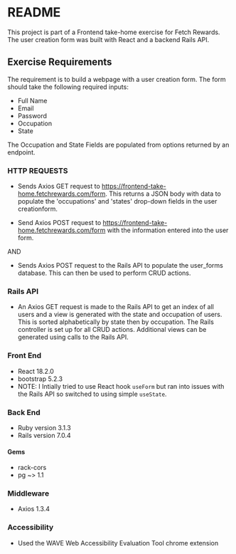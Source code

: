 # README
This project is part of a Frontend take-home exercise for Fetch Rewards. The user creation form was built with React and a backend Rails API. 

## Exercise Requirements
The requirement is to build a webpage with a user creation form.
The form should take the following required inputs:
- Full Name
- Email
- Password
- Occupation
- State

The Occupation and State Fields are populated from options returned by an endpoint. 


### HTTP REQUESTS
* Sends Axios GET request to https://frontend-take-home.fetchrewards.com/form. This returns a JSON body with data to populate the 'occupations' and 'states' drop-down fields in the user creationform.

* Send Axios POST request to https://frontend-take-home.fetchrewards.com/form with the information entered into the user form.

AND

* Sends Axios POST request to the Rails API to populate the user_forms database.  This can then be used to perform CRUD actions.


### Rails API
* An Axios GET request is made to the Rails API to get an index of all users and a view is generated with the state and occupation of users.  This is sorted alphabetically by state then by occupation. The Rails controller is set up for all CRUD actions. Additional views can be generated using calls to the Rails API. 


### Front End
* React 18.2.0
* bootstrap 5.2.3
* NOTE: I Intially tried to use React hook `useForm` but ran into issues with the Rails API so switched to using simple `useState`.


### Back End
* Ruby version 3.1.3
* Rails version 7.0.4

#### Gems
* rack-cors
* pg ~> 1.1


### Middleware
* Axios 1.3.4

### Accessibility
* Used the WAVE Web Accessibility Evaluation Tool chrome extension